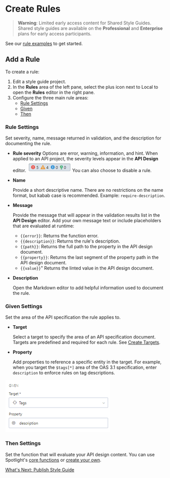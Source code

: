 # Create Rules

<!-- theme: warning -->
>**Warning**:
>Limited early access content for Shared Style Guides. Shared style guides are available on the **Professional** and **Enterprise** plans for early access participants. 

See our [rule examples](g-rule-examples.md) to get started.

## Add a Rule

To create a rule:

1. Edit a style guide project. 
2. In the **Rules** area of the left pane, select the plus icon next to Local to open the **Rules** editor in the right pane.
3. Configure the three main rule areas:
    - [Rule Settings](#Rule-Settings)
    - [Given](#Given-Settings)
    - [Then](#Then-Settings)

### Rule Settings

Set severity, name, message returned in validation, and the description for documenting the rule.

- **Rule severity**
   Options are error, warning, information, and hint. When applied to an API project, the severity levels appear in the **API Design** editor. 
   ![Rule severity icons](../assets/images/rule-severity-indicators.png)
   You can also choose to disable a rule.

- **Name**

   Provide a short descriptive name. There are no restrictions on the name format, but kabab case is recommended. Example: `require-description`.

- **Message**
  
   Provide the message that will appear in the validation results list in the **API Design** editor. Add your own message text or include placeholders that are evaluated at runtime: 

   - `{{error}}`: Returns the function error. 
   - `{{description}}`: Returns the rule's description.
   - `{{path}}`: Returns the full path to the property in the API design document. 
   - `{{property}}`: Returns the last segment of the property path in the API design document.
   - `{{value}}`" Returns the linted value in the API design document. 

- **Description**

  Open the Markdown editor to add helpful information used to document the rule.

### Given Settings

Set the area of the API specification the rule applies to.

- **Target** 

  Select a target to specify the area of an API specification document. Targets are predefined and required for each rule. See [Create Targets](b-create-targets.md).

- **Property**

  Add properties to reference a specific entity in the target. For example, when you target the `$tags[*]` area of the OAS 3.1 specification, enter `description` to enforce rules on tag descriptions. 

![Add property to target](../assets/images/style-guide-add-field-to-target.png)

### Then Settings

Set the function that will evaluate your API design content. You can use Spotlight's [core functions](https://meta.stoplight.io/docs/spectral/ZG9jOjExNg-core-functions) or [create your own](h-create-custom-functions.md). 

[What's Next: Publish Style Guide](e.publish-style-guide.md)









   
 

